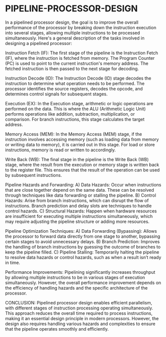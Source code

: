 # PIPELINE-PROCESSOR-DESIGN
 In a pipelined processor design, the goal is to improve the overall performance of the processor by breaking down the instruction execution into several stages, allowing multiple instructions to be processed simultaneously. Here's a general description of the tasks involved in designing a pipelined processor:

Instruction Fetch (IF): The first stage of the pipeline is the Instruction Fetch (IF), where the instruction is fetched from memory. The Program Counter (PC) is used to point to the current instruction's memory address. The fetched instruction is then passed to the next stage for decoding.

Instruction Decode (ID): The Instruction Decode (ID) stage decodes the instruction to determine what operation needs to be performed. The processor identifies the source registers, decodes the opcode, and determines control signals for subsequent stages.

Execution (EX): In the Execution stage, arithmetic or logic operations are performed on the data. This is where the ALU (Arithmetic Logic Unit) performs operations like addition, subtraction, multiplication, or comparison. For branch instructions, this stage calculates the target address.

Memory Access (MEM): In the Memory Access (MEM) stage, if the instruction involves accessing memory (such as loading data from memory or writing data to memory), it is carried out in this stage. For load or store instructions, memory is read or written to accordingly.

Write Back (WB): The final stage in the pipeline is the Write Back (WB) stage, where the result from the execution or memory stage is written back to the register file. This ensures that the result of the operation can be used by subsequent instructions.

Pipeline Hazards and Forwarding: A) Data Hazards: Occur when instructions that are close together depend on the same data. These can be resolved through techniques like data forwarding or stalling the pipeline. B) Control Hazards: Arise from branch instructions, which can disrupt the flow of instructions. Branch prediction and delay slots are techniques to handle control hazards. C) Structural Hazards: Happen when hardware resources are insufficient for executing multiple instructions simultaneously, which may require adjusting the pipeline structure or adding more resources.

Pipeline Optimization Techniques: A) Data Forwarding (Bypassing): Allows the processor to forward data directly from one stage to another, bypassing certain stages to avoid unnecessary delays. B) Branch Prediction: Improves the handling of branch instructions by guessing the outcome of branches to keep the pipeline filled. C) Pipeline Stalling: Temporarily halting the pipeline to resolve data hazards or control hazards, such as when a result isn’t ready in time.

Performance Improvements: Pipelining significantly increases throughput by allowing multiple instructions to be in various stages of execution simultaneously. However, the overall performance improvement depends on the efficiency of handling hazards and the specific architecture of the processor.

CONCLUSION: Pipelined processor design enables efficient parallelism, with different stages of instruction processing operating simultaneously. This approach reduces the overall time required to process instructions, making it an essential design principle in modern processors. However, the design also requires handling various hazards and complexities to ensure that the pipeline operates smoothly and efficiently.
